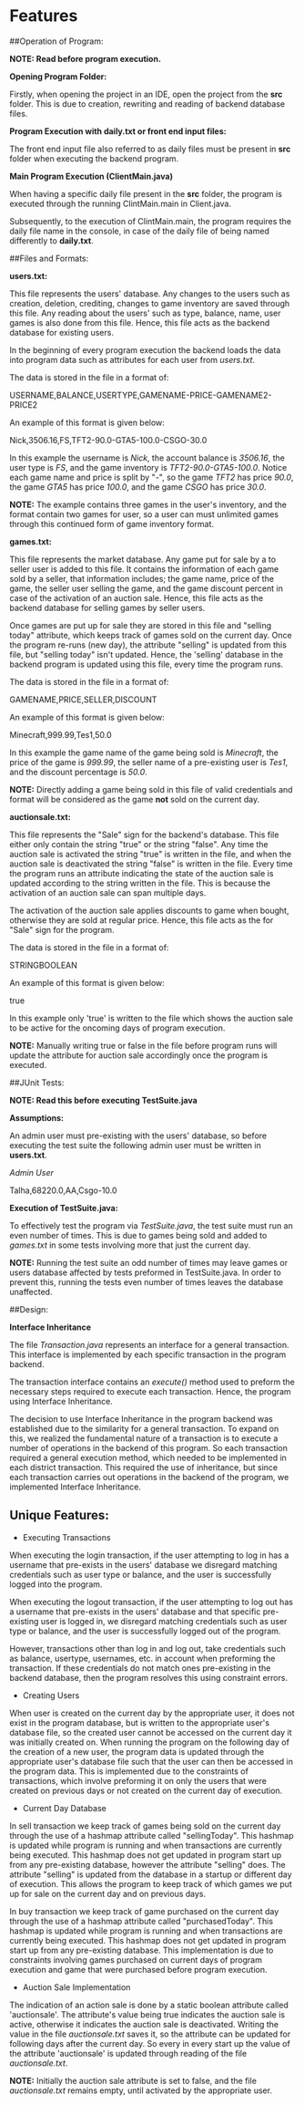 # Features

##Operation of Program:

**NOTE: Read before program execution.**

**Opening Program Folder:**

Firstly, when opening the project in an IDE, open the project from the **src** folder.
This is due to creation, rewriting and reading of backend database files.

**Program Execution with daily.txt or front end input files:**

The front end input file also referred to as daily files must be present in **src** folder when
executing the backend program.

**Main Program Execution (ClientMain.java)**

When having a specific daily file present in the **src** folder, the program is executed through
the running ClintMain.main in Client.java.

Subsequently, to the execution of ClintMain.main, the program requires the daily file name 
in the console, in case of the daily file of being named differently to **daily.txt**.


##Files and Formats:

**users.txt:**

This file represents the users' database. Any changes to the users such as creation,
deletion, crediting, changes to game inventory are saved through this file. Any reading
about the users' such as type, balance, name, user games is also done from 
this file. Hence, this file acts as the backend database for existing users.

In the beginning of every program execution the backend loads the data into program data such 
as attributes for each user from *users.txt*.

The data is stored in the file in a format of:

USERNAME,BALANCE,USERTYPE,GAMENAME-PRICE-GAMENAME2-PRICE2

An example of this format is given below:

Nick,3506.16,FS,TFT2-90.0-GTA5-100.0-CSGO-30.0

In this example the username is *Nick*, the account balance is
*3506.16*, the user type is *FS*, and the game inventory is 
*TFT2-90.0-GTA5-100.0*. Notice each game name and price is split by
"-", so the game *TFT2* has price *90.0*, the game *GTA5* has price 
*100.0*, and the game *CSGO* has price *30.0*.

**NOTE:** The example contains three games in the user's inventory, and the format contain 
two games for user, so a user can must unlimited games through this continued form of 
game inventory format.

**games.txt:**

This file represents the market database. Any game put for sale by a to seller user
is added to this file. It contains the information of each game sold by a seller, that
information includes; the game name, price of the game, the seller user selling the game, and
the game discount percent in case of the activation of an auction sale. Hence, 
this file acts as the backend database for selling games by seller users.

Once games are put up for sale they are stored in this file and "selling today" attribute,
which keeps track of games sold on the current day. Once the program re-runs (new day), 
the attribute "selling" is updated from this file, but "selling today" isn't updated. Hence,
the 'selling' database in the backend program is updated using this file, every time the 
program runs.

The data is stored in the file in a format of:

GAMENAME,PRICE,SELLER,DISCOUNT

An example of this format is given below:

Minecraft,999.99,Tes1,50.0

In this example the game name of the game being sold is *Minecraft*, the price of the game
is *999.99*, the seller name of a pre-existing user is *Tes1*, and the discount percentage is
*50.0*.

**NOTE:** Directly adding a game being sold in this file of valid credentials and format will be
considered as the game **not** sold on the current day.

**auctionsale.txt:**

This file represents the "Sale" sign for the backend's database. This file
either only contain the string "true" or the string "false". Any time the auction sale is
activated the string "true" is written in the file, and when the auction sale is deactivated the
string "false" is written in the file. Every time the program runs an attribute indicating the state of
the auction sale is updated according to the string written in the file. This is because the activation
of an auction sale can span multiple days.

The activation of the auction sale applies discounts to game when bought, otherwise they are sold at
regular price. Hence, this file acts as the for "Sale" sign for the program.

The data is stored in the file in a format of:

STRINGBOOLEAN

An example of this format is given below:

true

In this example only 'true' is written to the file which shows the auction sale to be active 
for the oncoming days of program execution.

**NOTE:** Manually writing true or false in the file before program runs will update the attribute for 
auction sale accordingly once the program is executed.


##JUnit Tests:

**NOTE: Read this before executing TestSuite.java**

**Assumptions:**

An admin user must pre-existing with the users' database, so before executing 
the test suite the following admin user must be written in **users.txt**.

*Admin User*

Talha,68220.0,AA,Csgo-10.0

**Execution of TestSuite.java:**

To effectively test the program via *TestSuite.java*, the test suite must run an
even number of times. This is due to games being sold and added to *games.txt* in some
tests involving more that just the current day. 

**NOTE:** Running the test suite an odd number of times may leave games or users
database affected by tests preformed in TestSuite.java. In order to prevent this, 
running the tests even number of times leaves the database unaffected.

##Design:


**Interface Inheritance**

The file *Transaction.java* represents an interface for a general
transaction. This interface is implemented by each specific transaction
in the program backend.

The transaction interface contains an *execute()* method used to preform
the necessary steps required to execute each transaction. Hence, the program
using Interface Inheritance.

The decision to use Interface Inheritance in the program backend was established
due to the similarity for a general transaction. To expand on this, we realized the
fundamental nature of a transaction is to execute a number of operations in the backend
of this program. So each transaction required a general execution method, which 
needed to be implemented in each district transaction. This required the use of
inheritance, but since each transaction carries out operations in the backend
of the program, we implemented Interface Inheritance.

## Unique Features:

* Executing Transactions

When executing the login transaction, if the user attempting to log in has a username
that pre-exists in the users' database we disregard matching credentials such as 
user type or balance, and the user is successfully logged into the program.

When executing the logout transaction, if the user attempting to log out has a username
that pre-exists in the users' database and that specific pre-existing user is 
logged in, we disregard matching credentials such as user type or balance, 
and the user is successfully logged out of the program.

However, transactions other than log in and log out, take credentials such as
balance, usertype, usernames, etc. in account when preforming the transaction.
If these credentials do not match ones pre-existing in the backend database, then the program
resolves this using constraint errors.

* Creating Users

When user is created on the current day by the appropriate user, it does not exist in the 
program database, but is written to the appropriate user's database file, so the created user
cannot be accessed on the current day it was initially created on. When running the program on the 
following day of the creation of a new user, the program data is updated through the appropriate 
user's database file such that the user can then be accessed in the program data. 
This is implemented due to the constraints of transactions, which involve preforming it on only the
users that were created on previous days or not created on the current day of execution.

* Current Day Database

In sell transaction we keep track of games being sold on the current day through the
use of a hashmap attribute called "sellingToday". This hashmap is updated while program
is running and when transactions are currently being executed. This hashmap does not
get updated in program start up from any pre-existing database, however the attribute
"selling" does. The attribute "selling" is updated from the database in a startup or 
different day of execution. This allows the program to keep track of which games we put
up for sale on the current day and on previous days.

In buy transaction we keep track of game purchased on the current day through the
use of a hashmap attribute called "purchasedToday". This hashmap is updated while program
is running and when transactions are currently being executed. This hashmap does not
get updated in program start up from any pre-existing database. This implementation
is due to constraints involving games purchased on current days of program execution
and game that were purchased before program execution.

* Auction Sale Implementation

The indication of an action sale is done by a static boolean attribute called 'auctionsale'. The
attribute's value being true indicates the auction sale is active, otherwise it indicates 
the auction sale is deactivated. Writing the value in the file *auctionsale.txt* saves
it, so the attribute can be updated for following days after the current day. So every in every
start up the value of the attribute 'auctionsale' is updated through reading of the file
*auctionsale.txt*.

**NOTE:** Initially the auction sale attribute is set to false, and the file *auctionsale.txt* remains
empty, until activated by the appropriate user.
